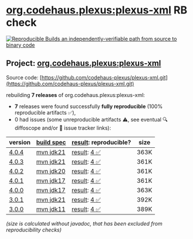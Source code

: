 [org.codehaus.plexus:plexus-xml](https://central.sonatype.com/artifact/org.codehaus.plexus/plexus-xml/versions) RB check
=======

[![Reproducible Builds](https://reproducible-builds.org/images/logos/rb.svg) an independently-verifiable path from source to binary code](https://reproducible-builds.org/)

## Project: [org.codehaus.plexus:plexus-xml](https://central.sonatype.com/artifact/org.codehaus.plexus/plexus-xml/versions)

Source code: [https://github.com/codehaus-plexus/plexus-xml.git](https://github.com/codehaus-plexus/plexus-xml.git)

rebuilding **7 releases** of org.codehaus.plexus:plexus-xml:
- **7** releases were found successfully **fully reproducible** (100% reproducible artifacts :white_check_mark:),
- 0 had issues (some unreproducible artifacts :warning:, see eventual :mag: diffoscope and/or :memo: issue tracker links):

| version | [build spec](/BUILDSPEC.md) | [result](https://reproducible-builds.org/docs/jvm/): reproducible? | size |
| -- | --------- | ------ | -- |
| [4.0.4](https://central.sonatype.com/artifact/org.codehaus.plexus/plexus-xml/4.0.4/pom) | [mvn jdk21](plexus-xml-4.0.4.buildspec) | [result](plexus-xml-4.0.4.buildinfo): [4 :white_check_mark: ](plexus-xml-4.0.4.buildcompare) | 363K |
| [4.0.3](https://central.sonatype.com/artifact/org.codehaus.plexus/plexus-xml/4.0.3/pom) | [mvn jdk21](plexus-xml-4.0.3.buildspec) | [result](plexus-xml-4.0.3.buildinfo): [4 :white_check_mark: ](plexus-xml-4.0.3.buildcompare) | 361K |
| [4.0.2](https://central.sonatype.com/artifact/org.codehaus.plexus/plexus-xml/4.0.2/pom) | [mvn jdk20](plexus-xml-4.0.2.buildspec) | [result](plexus-xml-4.0.2.buildinfo): [4 :white_check_mark: ](plexus-xml-4.0.2.buildcompare) | 361K |
| [4.0.1](https://central.sonatype.com/artifact/org.codehaus.plexus/plexus-xml/4.0.1/pom) | [mvn jdk17](plexus-xml-4.0.1.buildspec) | [result](plexus-xml-4.0.1.buildinfo): [4 :white_check_mark: ](plexus-xml-4.0.1.buildcompare) | 361K |
| [4.0.0](https://central.sonatype.com/artifact/org.codehaus.plexus/plexus-xml/4.0.0/pom) | [mvn jdk17](plexus-xml-4.0.0.buildspec) | [result](plexus-xml-4.0.0.buildinfo): [4 :white_check_mark: ](plexus-xml-4.0.0.buildcompare) | 363K |
| [3.0.1](https://central.sonatype.com/artifact/org.codehaus.plexus/plexus-xml/3.0.1/pom) | [mvn jdk21](plexus-xml-3.0.1.buildspec) | [result](plexus-xml-3.0.1.buildinfo): [4 :white_check_mark: ](plexus-xml-3.0.1.buildcompare) | 392K |
| [3.0.0](https://central.sonatype.com/artifact/org.codehaus.plexus/plexus-xml/3.0.0/pom) | [mvn jdk11](plexus-xml-3.0.0.buildspec) | [result](plexus-xml-3.0.0.buildinfo): [4 :white_check_mark: ](plexus-xml-3.0.0.buildcompare) | 389K |

<i>(size is calculated without javadoc, that has been excluded from reproducibility checks)</i>
